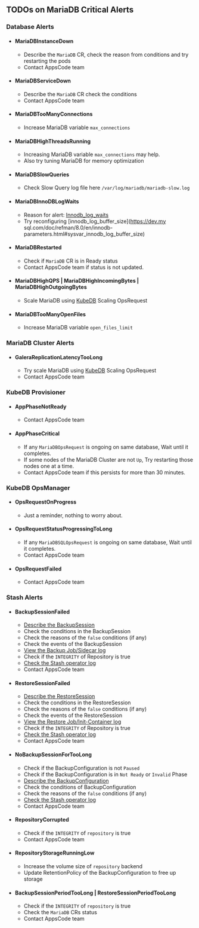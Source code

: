 ## TODOs on MariaDB Critical Alerts

### Database Alerts

- #### MariaDBInstanceDown
  - Describe the `MariaDB` CR, check the reason from conditions and try restarting the pods
  - Contact AppsCode team
- #### MariaDBServiceDown
  - Describe the `MariaDB` CR check the conditions
  - Contact AppsCode team
- #### MariaDBTooManyConnections
  - Increase MariaDB variable `max_connections`
- #### MariaDBHighThreadsRunning
  - Increasing MariaDB variable `max_connections` may help. 
  - Also try tuning MariaDB for memory optimization
- #### MariaDBSlowQueries
  - Check Slow Query log file here `/var/log/mariadb/mariadb-slow.log`
- #### MariaDBInnoDBLogWaits
  - Reason for alert: [Innodb_log_waits](https://dev.mysql.com/doc/refman/8.0/en/server-status-variables.html#statvar_Innodb_log_waits)
  - Try reconfiguring [innodb_log_buffer_size](https://dev.my sql.com/doc/refman/8.0/en/innodb-parameters.html#sysvar_innodb_log_buffer_size)
- #### MariaDBRestarted
  - Check if `MariaDB` CR is in Ready status
  - Contact AppsCode team if status is not updated.
- #### MariaDBHighQPS | MariaDBHighIncomingBytes | MariaDBHighOutgoingBytes
  - Scale MariaDB using [KubeDB](https://kubedb.com/docs/latest/guides/mariadb/) Scaling OpsRequest
- #### MariaDBTooManyOpenFiles
  - Increase MariaDB variable `open_files_limit`

### MariaDB Cluster Alerts

- #### GaleraReplicationLatencyTooLong
  - Try scale MariaDB using [KubeDB](https://kubedb.com/docs/latest/guides/mariadb/) Scaling OpsRequest
  - Contact AppsCode team

### KubeDB Provisioner

- #### AppPhaseNotReady
  - Contact AppsCode team
- #### AppPhaseCritical
  - If any `MariaDBOpsRequest` is ongoing on same database, Wait until it completes.
  - If some nodes of the MariaDB Cluster are not `Up`, Try restarting those nodes one at a time.
  - Contact AppsCode team if this persists for more than 30 minutes.

### KubeDB OpsManager

- #### OpsRequestOnProgress
  - Just a reminder, nothing to worry about.
- #### OpsRequestStatusProgressingToLong
  - If any `MariaDBSQLOpsRequest` is ongoing on same database, Wait until it completes.
  - Contact AppsCode team
- #### OpsRequestFailed
  - Contact AppsCode team

### Stash Alerts
- #### BackupSessionFailed
  - [Describe the BackupSession](https://stash.run/docs/latest/guides/troubleshooting/how-to-troubleshoot/#describe-the-backupsession)
  - Check the conditions in the BackupSession
  - Check the reasons of the `false` conditions (if any)
  - Check the events of the BackupSession
  - [View the Backup Job/Sidecar log](https://stash.run/docs/latest/guides/troubleshooting/how-to-troubleshoot/#view-backup-jobsidecar-log)
  - Check if the `INTEGRITY` of Repository is true
  - [Check the Stash operator log](https://stash.run/docs/latest/guides/troubleshooting/how-to-troubleshoot/#check-stash-operator-log)
  - Contact AppsCode team
- #### RestoreSessionFailed
  - [Describe the RestoreSession](https://stash.run/docs/latest/guides/troubleshooting/how-to-troubleshoot/#describe-the-restoresession)
  - Check the conditions in the RestoreSession
  - Check the reasons of the `false` conditions (if any)
  - Check the events of the RestoreSession
  - [View the Restore Job/Init-Container log](https://stash.run/docs/latest/guides/troubleshooting/how-to-troubleshoot/#view-restore-jobinit-container-log)
  - Check if the `INTEGRITY` of Repository is true
  - [Check the Stash operator log](https://stash.run/docs/latest/guides/troubleshooting/how-to-troubleshoot/#check-stash-operator-log)
  - Contact AppsCode team
- #### NoBackupSessionForTooLong
  - Check if the BackupConfiguration is not `Paused`
  - Check if the BackupConfiguration is in `Not Ready` or `Invalid` Phase
  - [Describe the BackupConfiguration](https://stash.run/docs/latest/guides/troubleshooting/how-to-troubleshoot/#backupconfiguration-notready)
  - Check the conditions of BackupConfiguration
  - Check the reasons of the `false` conditions (if any)
  - [Check the Stash operator log](https://stash.run/docs/latest/guides/troubleshooting/how-to-troubleshoot/#check-stash-operator-log)
  - Contact AppsCode team
- #### RepositoryCorrupted
  - Check if the `INTEGRITY` of `repository` is true
  - Contact AppsCode team
- #### RepositoryStorageRunningLow
  - Increase the volume size of `repository` backend
  - Update RetentionPolicy of the BackupConfiguration to free up storage
- #### BackupSessionPeriodTooLong | RestoreSessionPeriodTooLong
  - Check if the `INTEGRITY` of `repository` is true
  - Check the `MariaDB` CRs status
  - Contact AppsCode team
